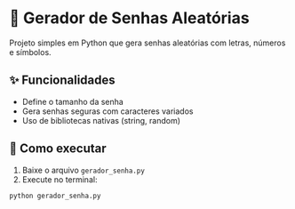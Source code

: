# 🔐 Gerador de Senhas Aleatórias

Projeto simples em Python que gera senhas aleatórias com letras, números e símbolos.

## ✨ Funcionalidades

- Define o tamanho da senha
- Gera senhas seguras com caracteres variados
- Uso de bibliotecas nativas (string, random)

## 🚀 Como executar

1. Baixe o arquivo `gerador_senha.py`
2. Execute no terminal:

```bash
python gerador_senha.py
